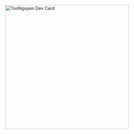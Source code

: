 <a href="https://app.daily.dev/DailyDevTips"><img src="https://github.com/toannguyen112/toannguyen112/blob/main/devcard.svg" width="400" alt="TonNguyen Dev Card"/></a>
